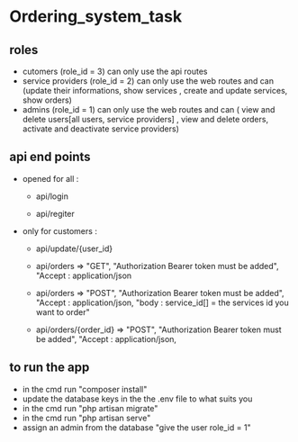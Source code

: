 # Ordering_system_task 

## roles
- cutomers (role_id = 3) can only use the api routes 
- service providers (role_id = 2) can only use the web routes and can (update their informations, show services , create and update services, show orders)
- admins (role_id = 1) can only use the web routes and can ( view and delete users[all users, service providers] ,
view and delete orders, activate and deactivate service providers) 

## api end points 
- opened for all :
    - api/login
    
    - api/regiter
    
- only for customers : 
    - api/update/{user_id}
    
    - api/orders   => "GET",
                      "Authorization Bearer token must be added",
                      "Accept : application/json
    
    - api/orders   => "POST",
                      "Authorization Bearer token must be added",
                      "Accept : application/json,
                      "body : service_id[] = the services id you want to order"
                      
    - api/orders/{order_id}   => "POST",
                                 "Authorization Bearer token must be added",
                                 "Accept : application/json,
                                 

## to run the app 

- in the cmd run "composer install"
- update the database keys in the the .env file to what suits you
- in the cmd run "php artisan migrate"
- in the cmd run "php artisan serve"
- assign an admin from the database "give the user role_id = 1"
